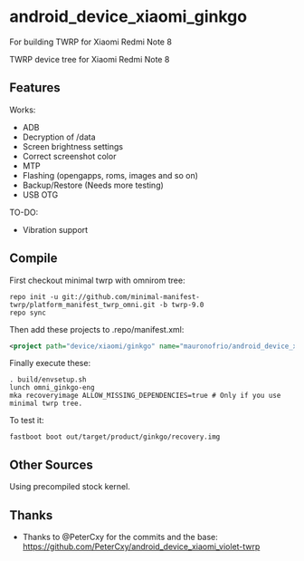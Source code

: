 # android_device_xiaomi_ginkgo
For building TWRP for Xiaomi Redmi Note 8

TWRP device tree for Xiaomi Redmi Note 8

## Features

Works:

- ADB
- Decryption of /data
- Screen brightness settings
- Correct screenshot color
- MTP
- Flashing (opengapps, roms, images and so on)
- Backup/Restore (Needs more testing)
- USB OTG

TO-DO:

- Vibration support

## Compile

First checkout minimal twrp with omnirom tree:

```
repo init -u git://github.com/minimal-manifest-twrp/platform_manifest_twrp_omni.git -b twrp-9.0
repo sync
```

Then add these projects to .repo/manifest.xml:

```xml
<project path="device/xiaomi/ginkgo" name="mauronofrio/android_device_xiaomi_ginkgo" remote="github" revision="android-9.0" />
```

Finally execute these:

```
. build/envsetup.sh
lunch omni_ginkgo-eng
mka recoveryimage ALLOW_MISSING_DEPENDENCIES=true # Only if you use minimal twrp tree.
```

To test it:

```
fastboot boot out/target/product/ginkgo/recovery.img
```

## Other Sources

Using precompiled stock kernel.

## Thanks

- Thanks to @PeterCxy for the commits and the base: https://github.com/PeterCxy/android_device_xiaomi_violet-twrp
